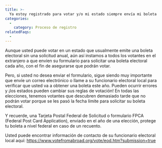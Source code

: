 ```yaml
---
title: >-
  Ya estoy registrado para votar y/o mi estado siempre envía mi boleta electoral, ¿por qué debo enviar Tarjeta Postal Federal de Solicitud o FPCA (Federal Post Card Application)?
categories:
  - 
    category: Proceso de registro
relatedFaqs:
  -
---
```

Aunque usted puede votar en un estado que usualmente emite una boleta electoral sin una solicitud anual, aún así instamos a todos los votantes en el extranjero a que envíen su formulario para solicitar una boleta electoral cada año, con el fin de asegurarse que podrán votar.

Pero, si usted no desea enviar el formulario, sigue siendo muy importante que envíe un correo electrónico o llame a su funcionario electoral local para verificar que usted va a obtener una boleta este año. Pueden ocurrir errores y ¡los estados pueden cambiar sus reglas de votación! En todas las elecciones, tenemos votantes que descubren demasiado tarde que no podrán votar porque se les pasó la fecha límite para solicitar su boleta electoral.

Y recuerde, una Tarjeta Postal Federal de Solicitud o formulario FPCA (Federal Post Card Application), enviado en el año de una elección, protege tu boleta a nivel federal en caso de un recuento.

Usted puede encontrar información de contacto de su funcionario electoral local aquí: https://www.votefromabroad.org/vote/eod.htm?submission=true